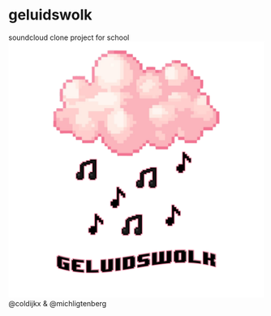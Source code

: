 # geluidswolk
soundcloud clone project for school
<img src="bruikbare_dingen/geluidswolk_logo.png" alt="GW_Logo" width="750"/>
@coldijkx & @michligtenberg

